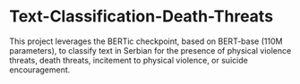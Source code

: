 # Text-Classification-Death-Threats
This project leverages the BERTic checkpoint, based on BERT-base (110M parameters), to classify text in Serbian for the presence of physical violence threats, death threats, incitement to physical violence, or suicide encouragement.
